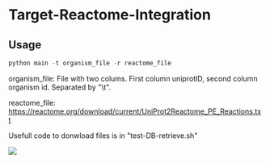 # Target-Reactome-Integration

## Usage

```python
python main -t organism_file -r reactome_file
```
organism_file: File with two colums. First column uniprotID, second column organism id. Separated by "\t".

reactome_file: <https://reactome.org/download/current/UniProt2Reactome_PE_Reactions.txt>

Usefull code to donwload files is in "test-DB-retrieve.sh"

<img src="https://docs.google.com/drawings/d/1EFg9wkkmf-5GqTyPIOMkNUvf1hZ3m4qzz-aG9hS8yiU/export/png"/>
